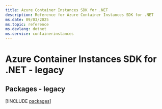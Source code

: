 ```yaml
---
title: Azure Container Instances SDK for .NET
description: Reference for Azure Container Instances SDK for .NET
ms.date: 09/03/2025
ms.topic: reference
ms.devlang: dotnet
ms.service: containerinstances
---
```

# Azure Container Instances SDK for .NET - legacy
## Packages - legacy
[!INCLUDE [packages](container-instances-index.md)]